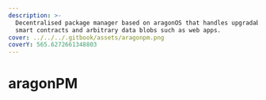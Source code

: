 ```yaml
---
description: >-
  Decentralised package manager based on aragonOS that handles upgradability of
  smart contracts and arbitrary data blobs such as web apps.
cover: ../../../.gitbook/assets/aragonpm.png
coverY: 565.6272661348803
---
```


# aragonPM

